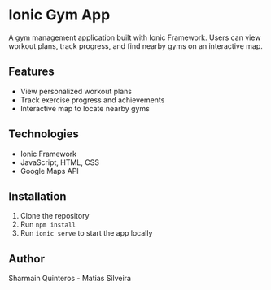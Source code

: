 # Ionic Gym App

A gym management application built with Ionic Framework. Users can view workout plans, track progress, and find nearby gyms on an interactive map.

## Features
- View personalized workout plans
- Track exercise progress and achievements
- Interactive map to locate nearby gyms

## Technologies
- Ionic Framework
- JavaScript, HTML, CSS
- Google Maps API

## Installation
1. Clone the repository
2. Run `npm install`
3. Run `ionic serve` to start the app locally



## Author
Sharmain Quinteros - Matias Silveira
